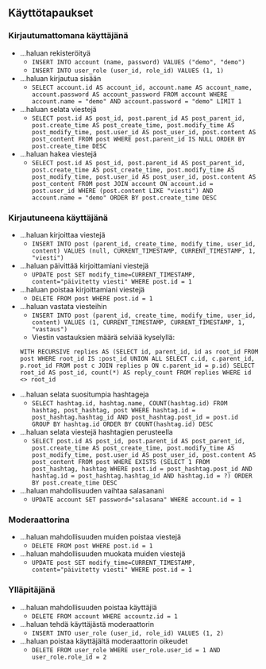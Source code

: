 ## Käyttötapaukset

### Kirjautumattomana käyttäjänä

* ...haluan rekisteröityä 
  * `INSERT INTO account (name, password) VALUES ("demo", "demo")`
  * `INSERT INTO user_role (user_id, role_id) VALUES (1, 1)`
* ...haluan kirjautua sisään
  * `SELECT account.id AS account_id, account.name AS account_name, account.password AS account_password FROM account WHERE account.name = "demo" AND account.password = "demo" LIMIT 1`
* ...haluan selata viestejä
  * `SELECT post.id AS post_id, post.parent_id AS post_parent_id, post.create_time AS post_create_time, post.modify_time AS post_modify_time, post.user_id AS post_user_id, post.content AS post_content FROM post WHERE post.parent_id IS NULL ORDER BY post.create_time DESC`
* ...haluan hakea viestejä
  * `SELECT post.id AS post_id, post.parent_id AS post_parent_id, post.create_time AS post_create_time, post.modify_time AS post_modify_time, post.user_id AS post_user_id, post.content AS post_content FROM post JOIN account ON account.id = post.user_id WHERE (post.content LIKE "viesti") AND account.name = "demo" ORDER BY post.create_time DESC`

### Kirjautuneena käyttäjänä

* ...haluan kirjoittaa viestejä
  * `INSERT INTO post (parent_id, create_time, modify_time, user_id, content) VALUES (null, CURRENT_TIMESTAMP, CURRENT_TIMESTAMP, 1, "viesti")`
* ...haluan päivittää kirjoittamiani viestejä
  * `UPDATE post SET modify_time=CURRENT_TIMESTAMP, content="päivitetty viesti" WHERE post.id = 1`
* ...haluan poistaa kirjoittamiani viestejä
  * `DELETE FROM post WHERE post.id = 1`
* ...haluan vastata viesteihin
  * `INSERT INTO post (parent_id, create_time, modify_time, user_id, content) VALUES (1, CURRENT_TIMESTAMP, CURRENT_TIMESTAMP, 1, "vastaus")`
  * Viestin vastauksien määrä selviää kyselyllä:  
  ``` 
  WITH RECURSIVE replies AS (SELECT id, parent_id, id as root_id FROM post WHERE root_id IS :post_id UNION ALL SELECT c.id, c.parent_id, p.root_id FROM post c JOIN replies p ON c.parent_id = p.id) SELECT root_id AS post_id, count(*) AS reply_count FROM replies WHERE id <> root_id
  ```
* ...haluan selata suositumpia hashtageja
  * `SELECT hashtag.id, hashtag.name, COUNT(hashtag.id) FROM hashtag, post_hashtag, post WHERE hashtag.id = post_hashtag.hashtag_id AND post_hashtag.post_id = post.id GROUP BY hashtag.id ORDER BY COUNT(hashtag.id) DESC`
* ...haluan selata viestejä hashtagien perusteella
  * `SELECT post.id AS post_id, post.parent_id AS post_parent_id, post.create_time AS post_create_time, post.modify_time AS post_modify_time, post.user_id AS post_user_id, post.content AS post_content FROM post WHERE EXISTS (SELECT 1 FROM post_hashtag, hashtag WHERE post.id = post_hashtag.post_id AND hashtag.id = post_hashtag.hashtag_id AND hashtag.id = ?) ORDER BY post.create_time DESC`
* ...haluan mahdollisuuden vaihtaa salasanani
  * `UPDATE account SET password="salasana" WHERE account.id = 1`

### Moderaattorina

* ...haluan mahdollisuuden muiden poistaa viestejä
  * `DELETE FROM post WHERE post.id = 1`
* ...haluan mahdollisuuden muokata muiden viestejä
  * `UPDATE post SET modify_time=CURRENT_TIMESTAMP, content="päivitetty viesti" WHERE post.id = 1`

### Ylläpitäjänä

* ...haluan mahdollisuuden poistaa käyttäjiä
  * `DELETE FROM account WHERE accountz.id = 1`
* ...haluan tehdä käyttäjästä moderaattorin
  * `INSERT INTO user_role (user_id, role_id) VALUES (1, 2)`
* ...haluan poistaa käyttäjältä moderaattorin oikeudet
  * `DELETE FROM user_role WHERE user_role.user_id = 1 AND user_role.role_id = 2`
